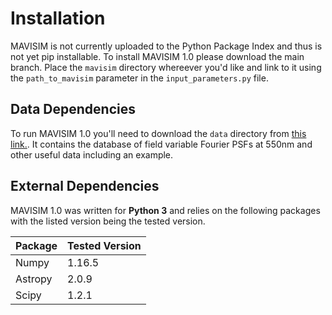 # Installation

MAVISIM is not currently uploaded to the Python Package Index and thus is not yet pip installable. To install MAVISIM 1.0 please download the main branch. Place the `mavisim` directory whereever you'd like and link to it using the `path_to_mavisim` parameter in the `input_parameters.py` file.

## Data Dependencies

To run MAVISIM 1.0 you'll need to download the `data` directory from <a href="http://www.mso.anu.edu.au/~montys/MAVISIM1/" target="_blank">this link.</a>. It contains the database of field variable Fourier PSFs at 550nm and other useful data including an example.

## External Dependencies

MAVISIM 1.0 was written for **Python 3** and relies on the following packages with the listed version being the tested version.

| Package     | Tested Version |
| -----------  | ----------- |
| Numpy      |   1.16.5    |
| Astropy      | 2.0.9    |
| Scipy | 1.2.1  |
